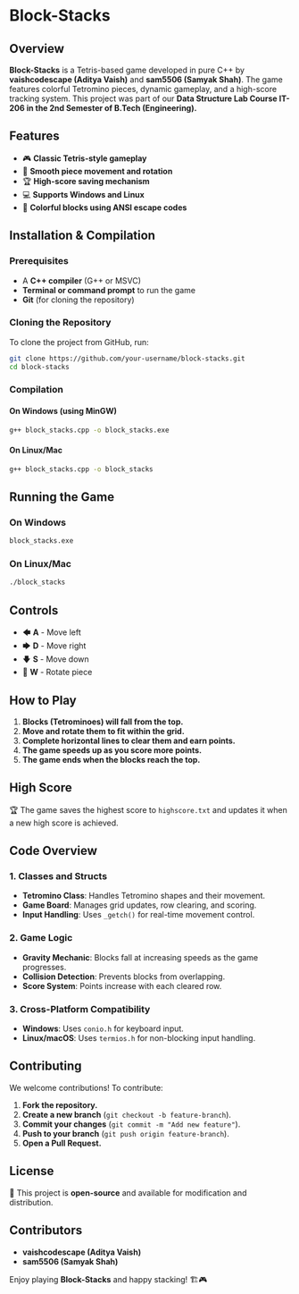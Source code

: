 # **Block-Stacks**

## **Overview**
**Block-Stacks** is a Tetris-based game developed in pure C++ by **vaishcodescape (Aditya Vaish)** and **sam5506 (Samyak Shah)**. The game features colorful Tetromino pieces, dynamic gameplay, and a high-score tracking system. This project was part of our **Data Structure Lab Course IT-206 in the 2nd Semester of B.Tech (Engineering).**

## **Features**
- 🎮 **Classic Tetris-style gameplay**
- 🔄 **Smooth piece movement and rotation**
- 🏆 **High-score saving mechanism**
- 💻 **Supports Windows and Linux**
- 🎨 **Colorful blocks using ANSI escape codes**

## **Installation & Compilation**
### **Prerequisites**
- A **C++ compiler** (G++ or MSVC)
- **Terminal or command prompt** to run the game
- **Git** (for cloning the repository)

### **Cloning the Repository**
To clone the project from GitHub, run:
```sh
git clone https://github.com/your-username/block-stacks.git
cd block-stacks
```

### **Compilation**
#### **On Windows (using MinGW)**
```sh
g++ block_stacks.cpp -o block_stacks.exe
```
#### **On Linux/Mac**
```sh
g++ block_stacks.cpp -o block_stacks
```

## **Running the Game**
### **On Windows**
```sh
block_stacks.exe
```
### **On Linux/Mac**
```sh
./block_stacks
```

## **Controls**
- 🡄 **A** - Move left
- 🡆 **D** - Move right
- 🡇 **S** - Move down
- 🔄 **W** - Rotate piece

## **How to Play**
1. **Blocks (Tetrominoes) will fall from the top.**
2. **Move and rotate them to fit within the grid.**
3. **Complete horizontal lines to clear them and earn points.**
4. **The game speeds up as you score more points.**
5. **The game ends when the blocks reach the top.**

## **High Score**
🏆 The game saves the highest score to `highscore.txt` and updates it when a new high score is achieved.

## **Code Overview**
### **1. Classes and Structs**
- **Tetromino Class**: Handles Tetromino shapes and their movement.
- **Game Board**: Manages grid updates, row clearing, and scoring.
- **Input Handling**: Uses `_getch()` for real-time movement control.

### **2. Game Logic**
- **Gravity Mechanic**: Blocks fall at increasing speeds as the game progresses.
- **Collision Detection**: Prevents blocks from overlapping.
- **Score System**: Points increase with each cleared row.

### **3. Cross-Platform Compatibility**
- **Windows**: Uses `conio.h` for keyboard input.
- **Linux/macOS**: Uses `termios.h` for non-blocking input handling.

## **Contributing**
We welcome contributions! To contribute:
1. **Fork the repository.**
2. **Create a new branch** (`git checkout -b feature-branch`).
3. **Commit your changes** (`git commit -m "Add new feature"`).
4. **Push to your branch** (`git push origin feature-branch`).
5. **Open a Pull Request.**

## **License**
📜 This project is **open-source** and available for modification and distribution.

## **Contributors**
- **vaishcodescape (Aditya Vaish)**
- **sam5506 (Samyak Shah)**

Enjoy playing **Block-Stacks** and happy stacking! 🏗️🎮

